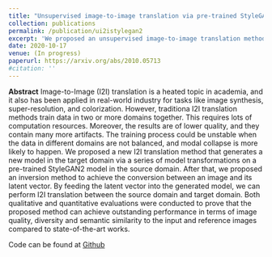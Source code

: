 ```yaml
---
title: "Unsupervised image-to-image translation via pre-trained StyleGAN2 network"
collection: publications
permalink: /publication/ui2istylegan2
excerpt: 'We proposed an unsupervised image-to-image translation method via pre-trained StyleGAN2 network (UI2IviaStyleGAN2)'
date: 2020-10-17
venue: (In progress)
paperurl: https://arxiv.org/abs/2010.05713
#citation: ''
---
```

__Abstract__
Image-to-Image (I2I) translation is a heated topic in academia, and it also has been applied in real-world industry for tasks like image synthesis, super-resolution, and colorization. However, traditiona I2I translation methods train data in two or more domains together. This requires lots of computation resources. Moreover, the results are of lower quality, and they contain many more artifacts. The training process could be unstable when the data in different domains are not balanced, and modal collapse is more likely to happen. We proposed a new I2I translation method that generates a new model in the target domain via a series of model transformations on a pre-trained StyleGAN2 model in the source domain. After that, we proposed an inversion method to achieve the conversion between an image and its latent vector. By feeding the latent vector into the generated model, we can perform I2I translation between the source domain and target domain. Both qualitative and quantitative evaluations were conducted to prove that the proposed method can achieve outstanding performance in terms of image quality, diversity and semantic similarity to the input and reference images compared to state-of-the-art works.

Code can be found at [Github](https://github.com/HideUnderBush/UI2I_via_StyleGAN2)
